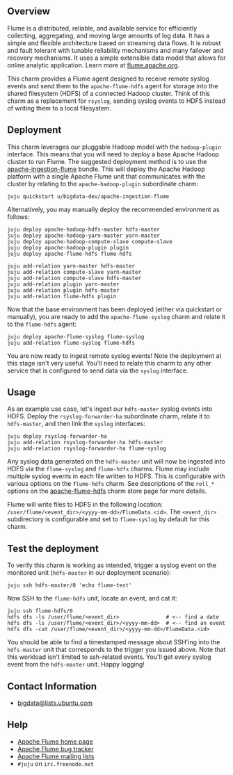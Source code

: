 ## Overview

Flume is a distributed, reliable, and available service for efficiently
collecting, aggregating, and moving large amounts of log data. It has a simple
and flexible architecture based on streaming data flows. It is robust and fault
tolerant with tunable reliability mechanisms and many failover and recovery
mechanisms. It uses a simple extensible data model that allows for online
analytic application. Learn more at [flume.apache.org](http://flume.apache.org).

This charm provides a Flume agent designed to receive remote syslog events and
send them to the `apache-flume-hdfs` agent for storage into the shared
filesystem (HDFS) of a connected Hadoop cluster. Think of this charm as a
replacement for `rsyslog`, sending syslog events to HDFS instead of writing
them to a local filesystem.


## Deployment

This charm leverages our pluggable Hadoop model with the `hadoop-plugin`
interface. This means that you will need to deploy a base Apache Hadoop cluster
to run Flume. The suggested deployment method is to use the
[apache-ingestion-flume](https://jujucharms.com/u/bigdata-dev/apache-ingestion-flume/)
bundle. This will deploy the Apache Hadoop platform with a single Apache Flume
unit that communicates with the cluster by relating to the
`apache-hadoop-plugin` subordinate charm:

    juju quickstart u/bigdata-dev/apache-ingestion-flume

Alternatively, you may manually deploy the recommended environment as follows:

    juju deploy apache-hadoop-hdfs-master hdfs-master
    juju deploy apache-hadoop-yarn-master yarn-master
    juju deploy apache-hadoop-compute-slave compute-slave
    juju deploy apache-hadoop-plugin plugin
    juju deploy apache-flume-hdfs flume-hdfs

    juju add-relation yarn-master hdfs-master
    juju add-relation compute-slave yarn-master
    juju add-relation compute-slave hdfs-master
    juju add-relation plugin yarn-master
    juju add-relation plugin hdfs-master
    juju add-relation flume-hdfs plugin

Now that the base environment has been deployed (either via quickstart or
manually), you are ready to add the `apache-flume-syslog` charm and
relate it to the `flume-hdfs` agent:

    juju deploy apache-flume-syslog flume-syslog
    juju add-relation flume-syslog flume-hdfs

You are now ready to ingest remote syslog events! Note the deployment at this
stage isn't very useful. You'll need to relate this charm to any other service
that is configured to send data via the `syslog` interface.


## Usage

As an example use case, let's ingest our `hdfs-master` syslog events into HDFS.
Deploy the `rsyslog-forwarder-ha` subordinate charm, relate it to
`hdfs-master`, and then link the `syslog` interfaces:

    juju deploy rsyslog-forwarder-ha
    juju add-relation rsyslog-forwarder-ha hdfs-master
    juju add-relation rsyslog-forwarder-ha flume-syslog

Any syslog data generated on the `hdfs-master` unit will now be ingested into
HDFS via the `flume-syslog` and `flume-hdfs` charms. Flume may include multiple
syslog events in each file written to HDFS. This is configurable with various
options on the `flume-hdfs` charm. See descriptions of the `roll_*` options on
the [apache-flume-hdfs](https://jujucharms.com/apache-flume-hdfs/) charm store
page for more details.

Flume will write files to HDFS in the following location:
`/user/flume/<event_dir>/<yyyy-mm-dd>/FlumeData.<id>`. The `<event_dir>`
subdirectory is configurable and set to `flume-syslog` by default for this
charm.


## Test the deployment

To verify this charm is working as intended, trigger a syslog event on the
monitored unit (`hdfs-master` in our deployment scenario):

    juju ssh hdfs-master/0 'echo flume-test'

Now SSH to the `flume-hdfs` unit, locate an event, and cat it:

    juju ssh flume-hdfs/0
    hdfs dfs -ls /user/flume/<event_dir>               # <-- find a date
    hdfs dfs -ls /user/flume/<event_dir>/<yyyy-mm-dd>  # <-- find an event
    hdfs dfs -cat /user/flume/<event_dir>/<yyyy-mm-dd>/FlumeData.<id>

You should be able to find a timestamped message about SSH'ing into the
`hdfs-master` unit that corresponds to the trigger you issued above. Note that
this workload isn't limited to ssh-related events. You'll get every syslog
event from the `hdfs-master` unit. Happy logging!


## Contact Information

- <bigdata@lists.ubuntu.com>


## Help

- [Apache Flume home page](http://flume.apache.org/)
- [Apache Flume bug tracker](https://issues.apache.org/jira/browse/flume)
- [Apache Flume mailing lists](https://flume.apache.org/mailinglists.html)
- `#juju` on `irc.freenode.net`
